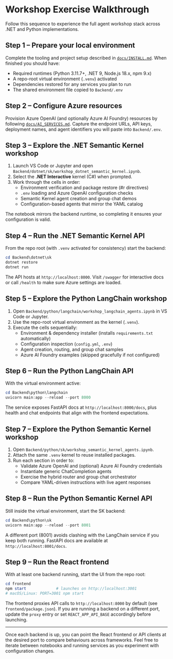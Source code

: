 # Workshop Exercise Walkthrough

Follow this sequence to experience the full agent workshop stack across .NET and Python implementations.

## Step 1 – Prepare your local environment

Complete the tooling and project setup described in [`docs/INSTALL.md`](INSTALL.md). When finished you should have:

- Required runtimes (Python 3.11.7+, .NET 9, Node.js 18.x, npm 9.x)
- A repo-root virtual environment (`.venv`) activated
- Dependencies restored for any services you plan to run
- The shared environment file copied to `Backend/.env`

## Step 2 – Configure Azure resources

Provision Azure OpenAI (and optionally Azure AI Foundry) resources by following [`docs/AI_SERVICES.md`](AI_SERVICES.md). Capture the endpoint URLs, API keys, deployment names, and agent identifiers you will paste into `Backend/.env`.

## Step 3 – Explore the .NET Semantic Kernel workshop

1. Launch VS Code or Jupyter and open `Backend/dotnet/sk/workshop_dotnet_semantic_kernel.ipynb`.
2. Select the **.NET Interactive** kernel (C#) when prompted.
3. Work through the cells in order:
   - Environment verification and package restore (#r directives)
   - `.env` loading and Azure OpenAI configuration checks
   - Semantic Kernel agent creation and group chat demos
   - Configuration-based agents that mirror the YAML catalog

The notebook mirrors the backend runtime, so completing it ensures your configuration is valid.

## Step 4 – Run the .NET Semantic Kernel API

From the repo root (with `.venv` activated for consistency) start the backend:

```powershell
cd Backend\dotnet\sk
dotnet restore
dotnet run
```

The API hosts at `http://localhost:8000`. Visit `/swagger` for interactive docs or call `/health` to make sure Azure settings are loaded.

## Step 5 – Explore the Python LangChain workshop

1. Open `Backend/python/langchain/workshop_langchain_agents.ipynb` in VS Code or Jupyter.
2. Use the repo-root virtual environment as the kernel (`.venv`).
3. Execute the cells sequentially:
   - Environment & dependency installer (installs `requirements.txt` automatically)
   - Configuration inspection (`config.yml`, `.env`)
   - Agent creation, routing, and group chat samples
   - Azure AI Foundry examples (skipped gracefully if not configured)

## Step 6 – Run the Python LangChain API

With the virtual environment active:

```powershell
cd Backend\python\langchain
uvicorn main:app --reload --port 8000
```

The service exposes FastAPI docs at `http://localhost:8000/docs`, plus health and chat endpoints that align with the frontend expectations.

## Step 7 – Explore the Python Semantic Kernel workshop

1. Open `Backend/python/sk/workshop_semantic_kernel_agents.ipynb`.
2. Attach the same `.venv` kernel to reuse installed packages.
3. Run each section in order to:
   - Validate Azure OpenAI and (optional) Azure AI Foundry credentials
   - Instantiate generic ChatCompletion agents
   - Exercise the hybrid router and group chat orchestrator
   - Compare YAML-driven instructions with live agent responses

## Step 8 – Run the Python Semantic Kernel API

Still inside the virtual environment, start the SK backend:

```powershell
cd Backend\python\sk
uvicorn main:app --reload --port 8001
```

A different port (8001) avoids clashing with the LangChain service if you keep both running. FastAPI docs are available at `http://localhost:8001/docs`.

## Step 9 – Run the React frontend

With at least one backend running, start the UI from the repo root:

```powershell
cd frontend
npm start             # launches on http://localhost:3001
# macOS/Linux: PORT=3001 npm start
```

The frontend proxies API calls to `http://localhost:8000` by default (see `frontend/package.json`). If you are running a backend on a different port, update the `proxy` entry or set `REACT_APP_API_BASE` accordingly before launching.

---

Once each backend is up, you can point the React frontend or API clients at the desired port to compare behaviours across frameworks. Feel free to iterate between notebooks and running services as you experiment with configuration changes.
